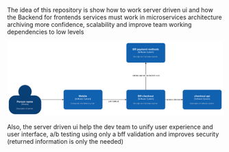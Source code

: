 The idea of this repository is show how to work server driven ui and how the Backend for frontends services must work in microservices architecture archiving more confidence, scalability and improve team working dependencies to low levels

![img](./assets/img.png)


Also, the server driven ui help the dev team to unify user experience and user interface, a/b testing using only a bff validation and improves security (returned information is only the needed)
